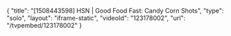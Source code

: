 {
    "title": "[1508443598] HSN | Good Food Fast: Candy Corn Shots",
    "type": "solo",
    "layout": "iframe-static",
    "videoId": "123178002",
    "url": "\/tvpembed\/123178002"
}